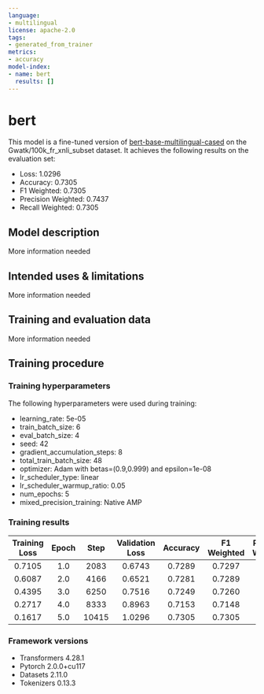 ```yaml
---
language:
- multilingual
license: apache-2.0
tags:
- generated_from_trainer
metrics:
- accuracy
model-index:
- name: bert
  results: []
---
```


<!-- This model card has been generated automatically according to the information the Trainer had access to. You
should probably proofread and complete it, then remove this comment. -->

# bert

This model is a fine-tuned version of [bert-base-multilingual-cased](https://huggingface.co/bert-base-multilingual-cased) on the Gwatk/100k_fr_xnli_subset dataset.
It achieves the following results on the evaluation set:
- Loss: 1.0296
- Accuracy: 0.7305
- F1 Weighted: 0.7305
- Precision Weighted: 0.7437
- Recall Weighted: 0.7305

## Model description

More information needed

## Intended uses & limitations

More information needed

## Training and evaluation data

More information needed

## Training procedure

### Training hyperparameters

The following hyperparameters were used during training:
- learning_rate: 5e-05
- train_batch_size: 6
- eval_batch_size: 4
- seed: 42
- gradient_accumulation_steps: 8
- total_train_batch_size: 48
- optimizer: Adam with betas=(0.9,0.999) and epsilon=1e-08
- lr_scheduler_type: linear
- lr_scheduler_warmup_ratio: 0.05
- num_epochs: 5
- mixed_precision_training: Native AMP

### Training results

| Training Loss | Epoch | Step  | Validation Loss | Accuracy | F1 Weighted | Precision Weighted | Recall Weighted |
|:-------------:|:-----:|:-----:|:---------------:|:--------:|:-----------:|:------------------:|:---------------:|
| 0.7105        | 1.0   | 2083  | 0.6743          | 0.7289   | 0.7297      | 0.7358             | 0.7289          |
| 0.6087        | 2.0   | 4166  | 0.6521          | 0.7281   | 0.7289      | 0.7312             | 0.7281          |
| 0.4395        | 3.0   | 6250  | 0.7516          | 0.7249   | 0.7260      | 0.7430             | 0.7249          |
| 0.2717        | 4.0   | 8333  | 0.8963          | 0.7153   | 0.7148      | 0.7367             | 0.7153          |
| 0.1617        | 5.0   | 10415 | 1.0296          | 0.7305   | 0.7305      | 0.7437             | 0.7305          |


### Framework versions

- Transformers 4.28.1
- Pytorch 2.0.0+cu117
- Datasets 2.11.0
- Tokenizers 0.13.3
